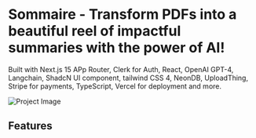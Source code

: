 # Sommaire - Transform PDFs into a beautiful reel of impactful summaries with the power of AI!

Built with Next.js 15 APp Router, Clerk for Auth, React, OpenAI GPT-4, Langchain, ShadcN UI component, tailwind CSS 4, NeonDB, UploadThing, Stripe for payments, TypeScript, Vercel for deployment and more.

![Project Image](https://www.sommaire.vercel.app/opengraph-image.png)

## Features

